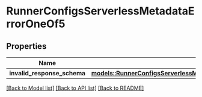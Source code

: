 # RunnerConfigsServerlessMetadataErrorOneOf5

## Properties

Name | Type | Description | Notes
------------ | ------------- | ------------- | -------------
**invalid_response_schema** | [**models::RunnerConfigsServerlessMetadataErrorOneOf5InvalidResponseSchema**](RunnerConfigsServerlessMetadataError_oneOf_5_invalid_response_schema.md) |  | 

[[Back to Model list]](../README.md#documentation-for-models) [[Back to API list]](../README.md#documentation-for-api-endpoints) [[Back to README]](../README.md)


